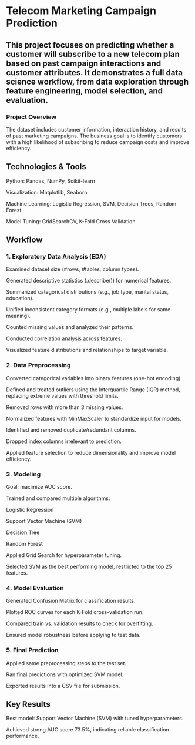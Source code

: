 # Telecom Marketing Campaign Prediction

## This project focuses on predicting whether a customer will subscribe to a new telecom plan based on past campaign interactions and customer attributes. It demonstrates a full data science workflow, from data exploration through feature engineering, model selection, and evaluation.

### Project Overview 
The dataset includes customer information, interaction history, and results of past marketing campaigns.
The business goal is to identify customers with a high likelihood of subscribing to reduce campaign costs and improve efficiency.

## Technologies & Tools
Python: Pandas, NumPy, Scikit-learn

Visualization: Matplotlib, Seaborn

Machine Learning: Logistic Regression, SVM, Decision Trees, Random Forest

Model Tuning: GridSearchCV, K-Fold Cross Validation

## Workflow
### 1. Exploratory Data Analysis (EDA)
  
  Examined dataset size (#rows, #tables, column types).
  
  Generated descriptive statistics (.describe()) for numerical features.
  
  Summarized categorical distributions (e.g., job type, marital status, education).
  
  Unified inconsistent category formats (e.g., multiple labels for same meaning).
  
  Counted missing values and analyzed their patterns.
  
  Conducted correlation analysis across features.
  
  Visualized feature distributions and relationships to target variable.
  
### 2. Data Preprocessing
  
  Converted categorical variables into binary features (one-hot encoding).
  
  Defined and treated outliers using the Interquartile Range (IQR) method, replacing extreme values with threshold limits.
  
  Removed rows with more than 3 missing values.
  
  Normalized features with MinMaxScaler to standardize input for models.
  
  Identified and removed duplicate/redundant columns.
  
  Dropped index columns irrelevant to prediction.
  
  Applied feature selection to reduce dimensionality and improve model efficiency.
  
### 3. Modeling
  
  Goal: maximize AUC score.
  
  Trained and compared multiple algorithms:
  
  Logistic Regression
  
  Support Vector Machine (SVM)
  
  Decision Tree
  
  Random Forest
  
  Applied Grid Search for hyperparameter tuning.
  
  Selected SVM as the best performing model, restricted to the top 25 features.
  
### 4. Model Evaluation
  
  Generated Confusion Matrix for classification results.
  
  Plotted ROC curves for each K-Fold cross-validation run.
  
  Compared train vs. validation results to check for overfitting.
  
  Ensured model robustness before applying to test data.
  
### 5. Final Prediction
  
  Applied same preprocessing steps to the test set.
  
  Ran final predictions with optimized SVM model.

  Exported results into a CSV file for submission.


## Key Results
  Best model: Support Vector Machine (SVM) with tuned hyperparameters.
  
  Achieved strong AUC score 73.5%, indicating reliable classification performance.
